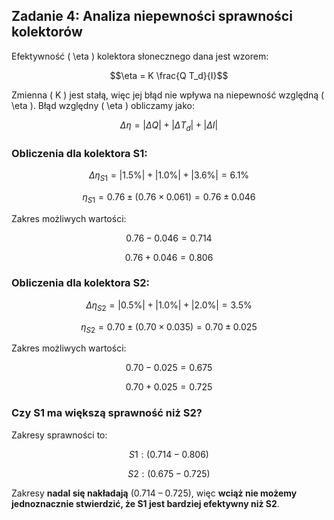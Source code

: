 ## Zadanie 4: Analiza niepewności sprawności kolektorów

Efektywność \( \eta \) kolektora słonecznego dana jest wzorem:

```math
\eta = K \frac{Q T_d}{I}
```

Zmienna \( K \) jest stałą, więc jej błąd nie wpływa na niepewność względną \( \eta \). Błąd względny \( \eta \) obliczamy jako:

```math
\Delta \eta = |\Delta Q| + |\Delta T_d| + |\Delta I|
```

### Obliczenia dla kolektora S1:

```math
\Delta \eta_{S1} = |1.5\%| + |1.0\%| + |3.6\%| = 6.1\%
```

```math
\eta_{S1} = 0.76 \pm (0.76 \times 0.061) = 0.76 \pm 0.046
```

Zakres możliwych wartości:

```math
0.76 - 0.046 = 0.714
```
```math
0.76 + 0.046 = 0.806
```

### Obliczenia dla kolektora S2:

```math
\Delta \eta_{S2} = |0.5\%| + |1.0\%| + |2.0\%| = 3.5\%
```

```math
\eta_{S2} = 0.70 \pm (0.70 \times 0.035) = 0.70 \pm 0.025
```

Zakres możliwych wartości:

```math
0.70 - 0.025 = 0.675
```
```math
0.70 + 0.025 = 0.725
```

### Czy S1 ma większą sprawność niż S2?

Zakresy sprawności to:

```math
S1: (0.714 - 0.806)
```
```math
S2: (0.675 - 0.725)
```

Zakresy **nadal się nakładają** (0.714 – 0.725), więc **wciąż nie możemy jednoznacznie stwierdzić, że S1 jest bardziej efektywny niż S2**.

